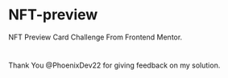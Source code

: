 # NFT-preview
NFT Preview Card Challenge From Frontend Mentor.
#
Thank You @PhoenixDev22 for giving feedback on my solution.
